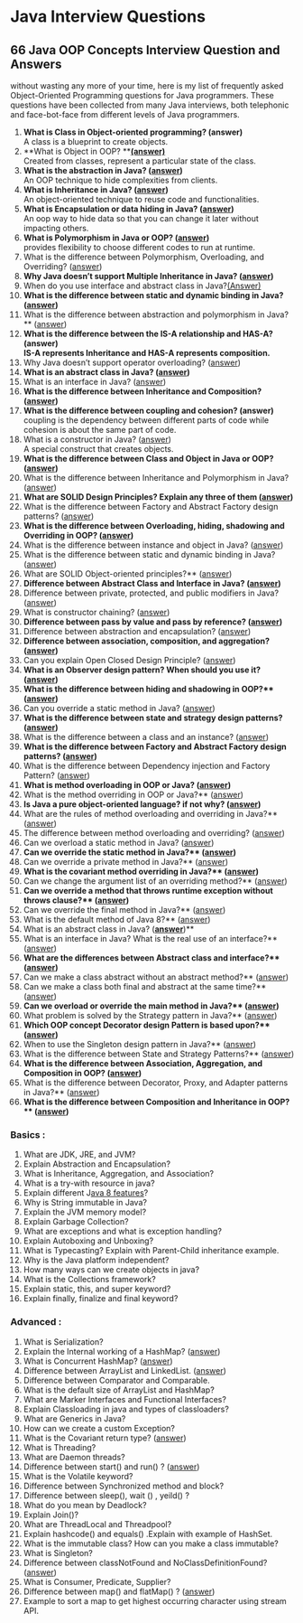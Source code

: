 # Java Interview Questions



## 66 Java OOP Concepts Interview Question and Answers <a href="27b5" id="27b5"></a>

without wasting any more of your time, here is my list of frequently asked Object-Oriented Programming questions for Java programmers. These questions have been collected from many Java interviews, both telephonic and face-bot-face from different levels of Java programmers.

1. **What is Class in Object-oriented programming? (answer)**\
   A class is a blueprint to create objects.
2. **What is Object in OOP? **[**(answer)**](https://javarevisited.blogspot.com/2012/12/what-is-object-in-java-or-oops-example.html)\
   Created from classes, represent a particular state of the class.
3. **What is the abstraction in Java? (**[**answer**](https://javarevisited.blogspot.com/2010/10/abstraction-in-java.html#axzz6oOeSmpNw)**)**\
   An OOP technique to hide complexities from clients.
4. **What is Inheritance in Java? (**[**answer**](http://www.java67.com/2012/08/what-is-inheritance-in-java-oops-programming-example.html)**)**\
   An object-oriented technique to reuse code and functionalities.
5. **What is Encapsulation or data hiding in Java? (**[**answer**](https://javarevisited.blogspot.com/2012/03/what-is-encapsulation-in-java-and-oops.html)**)**\
   An oop way to hide data so that you can change it later without impacting others.
6. **What is Polymorphism in Java or OOP? (**[**answer**](https://www.java67.com/2012/10/difference-between-polymorphism-overloading-overriding-java.html)**)**\
   provides flexibility to choose different codes to run at runtime.
7. What is the difference between Polymorphism, Overloading, and Overriding? ([answer](http://java67.blogspot.sg/2012/10/difference-between-polymorphism-overloading-overriding-java.html))
8. **Why Java doesn’t support Multiple Inheritance in Java? (**[**answer**](https://javarevisited.blogspot.com/2011/07/why-multiple-inheritances-are-not.html)**)**
9. When do you use interface and abstract class in Java?[(Answer)](https://www.java67.com/2014/06/why-abstract-class-is-important-in-java.html)
10. **What is the difference between static and dynamic binding in Java? (**[**answer**](http://www.java67.com/2016/08/difference-between-early-vs-late-binding-in-java.html)**)**
11. What is the difference between abstraction and polymorphism in Java?\*\* ([answer](http://java67.com/2015/05/difference-between-abstraction-and.html))
12. **What is the difference between the IS-A relationship and HAS-A? (answer)**\
    **IS-A represents Inheritance and HAS-A represents composition.**
13. Why Java doesn’t support operator overloading? ([answer](https://javarevisited.blogspot.com/2011/08/why-java-does-not-support-operator.html))
14. **What is an abstract class in Java? (**[**answer**](https://www.java67.com/2017/08/difference-between-abstract-class-and-interface-in-java8.html)**)**
15. What is an interface in Java? ([answer](https://javarevisited.blogspot.com/2012/04/10-points-on-interface-in-java-with.html))
16. **What is the difference between Inheritance and Composition? (**[**answer**](http://javarevisited.blogspot.sg/2013/06/why-favor-composition-over-inheritance-java-oops-design.html#axzz57Kv4wGXe)**)**
17. **What is the difference between coupling and cohesion? (answer)**\
    coupling is the dependency between different parts of code while cohesion is about the same part of code.
18. What is a constructor in Java? ([answer](https://javarevisited.blogspot.com/2012/12/what-is-constructor-in-java-example-chainning-overloading.html))\
    A special construct that creates objects.
19. **What is the difference between Class and Object in Java or OOP? (**[**answer**](http://www.java67.com/2014/08/what-is-difference-between-class-and-object-java-programming-oops.html)**)**
20. What is the difference between Inheritance and Polymorphism in Java? ([answer](https://javarevisited.blogspot.com/2020/04/difference-between-inheritance-and-Polymorphism-in-java-oop.html))
21. **What are SOLID Design Principles? Explain any three of them (**[**answer**](https://medium.com/javarevisited/10-oop-design-principles-you-can-learn-in-2020-f7370cccdd31)**)**
22. What is the difference between Factory and Abstract Factory design patterns? ([answer](http://javarevisited.blogspot.sg/2013/01/difference-between-factory-and-abstract-factory-design-pattern-java.html))
23. **What is the difference between Overloading, hiding, shadowing and Overriding in OOP? (**[**answer**](https://www.java67.com/2019/04/difference-between-overloading-overriding-hiding-shadowing-and-obscuring-in-java-oop.html)**)**
24. What is the difference between instance and object in Java? ([answer](https://draft.blogger.com/blog/post/edit/8712770457197348465/3501002046960146278#))
25. What is the difference between static and dynamic binding in Java? ([answer](https://www.java67.com/2014/11/difference-between-instance-and-object-in-java.html))
26. What are SOLID Object-oriented principles?\*\* ([answer](https://dev.to/javinpaul/top-10-object-oriented-design-principles-for-writing-clean-code-4pe1))
27. **Difference between Abstract Class and Interface in Java? (**[**answer**](https://javarevisited.blogspot.com/2013/05/difference-between-abstract-class-vs-interface-java-when-prefer-over-design-oops.html)**)**
28. Difference between private, protected, and public modifiers in Java? ([answer](https://javarevisited.blogspot.com/2012/10/difference-between-private-protected-public-package-access-java.html#axzz6j8KhisSX))
29. What is constructor chaining? ([answer](https://javarevisited.blogspot.com/2012/12/what-is-constructor-in-java-example-chainning-overloading.html))
30. **Difference between pass by value and pass by reference? (**[**answer**](https://javarevisited.blogspot.com/2012/12/does-java-pass-by-value-or-pass-by-reference.html)**)**
31. Difference between abstraction and encapsulation? ([answer](https://javarevisited.blogspot.com/2017/04/difference-between-abstraction-and-encapsulation-in-java-oop.html))
32. **Difference between association, composition, and aggregation? (**[**answer**](https://javarevisited.blogspot.com/2014/02/ifference-between-association-vs-composition-vs-aggregation.html#axzz6uGbTSBhL)**)**
33. Can you explain Open Closed Design Principle? ([answer](http://javarevisited.blogspot.sg/2015/07/strategy-design-pattern-and-open-closed-principle-java-example.html#axzz5CqPlkiLV))
34. **What is an Observer design pattern? When should you use it? (**[**answer**](http://javarevisited.blogspot.sg/2011/12/observer-design-pattern-java-example.html)**)**
35. **What is the difference between hiding and shadowing in OOP?\*\* (**[**answer**](https://www.java67.com/2019/04/difference-between-overloading-overriding-hiding-shadowing-and-obscuring-in-java-oop.html)**)**
36. Can you override a static method in Java? ([answer](https://www.java67.com/2012/08/can-we-override-static-method-in-java.html))
37. **What is the difference between state and strategy design patterns? (**[**answer**](http://javarevisited.blogspot.sg/2014/04/difference-between-state-and-strategy-design-pattern-java.html)**)**
38. What is the difference between a class and an instance? ([answer](https://www.java67.com/2014/11/difference-between-instance-and-object-in-java.html))
39. **What is the difference between Factory and Abstract Factory design patterns? (**[**answer**](http://javarevisited.blogspot.sg/2013/01/difference-between-factory-and-abstract-factory-design-pattern-java.html)**)**
40. What is the difference between Dependency injection and Factory Pattern? ([answer](https://javarevisited.blogspot.com/2015/06/difference-between-dependency-injection.html))
41. **What is method overloading in OOP or Java? (**[**answer**](http://java67.blogspot.sg/2012/08/what-is-method-overloading-in-java-example.html)**)**
42. What is the method overriding in OOP or Java?\*\* ([answer](http://java67.blogspot.sg/2012/08/what-is-method-overriding-in-java-example-tutorial.html))
43. **Is Java a pure object-oriented language? if not why? (**[**answer**](http://java67.blogspot.com/2014/03/is-java-pure-object-oriented-programming-language.html)**)**
44. What are the rules of method overloading and overriding in Java?\*\* ([answer](http://java67.blogspot.sg/2012/09/what-is-rules-of-overloading-and-overriding-in-java.html))
45. The difference between method overloading and overriding? ([answer](http://java67.blogspot.sg/2012/09/difference-between-overloading-vs-overriding-in-java.html))
46. Can we overload a static method in Java? ([answer](http://java67.blogspot.sg/2012/08/can-we-overload-static-method-in-java.html))
47. **Can we override the static method in Java?\*\* (**[**answer**](http://java67.blogspot.sg/2012/08/can-we-override-static-method-in-java.html)**)**
48. Can we override a private method in Java?\*\* ([answer](http://java67.blogspot.sg/2013/08/can-we-override-private-method-in-java-inner-class.html))
49. **What is the covariant method overriding in Java?\*\* (**[**answer**](http://javarevisited.blogspot.com/2014/03/covariant-method-overriding-of-java-5.html)**)**
50. Can we change the argument list of an overriding method?\*\* ([answer](http://javarevisited.blogspot.com/2011/08/what-is-polymorphism-in-java-example.html))
51. **Can we override a method that throws runtime exception without throws clause?\*\* (**[**answer**](http://javarevisited.blogspot.sg/2011/12/method-overloading-vs-method-overriding.html)**)**
52. Can we override the final method in Java?\*\* ([answer](http://javarevisited.blogspot.com/2013/12/when-to-make-method-final-in-java.html))
53. What is the default method of Java 8?\*\* ([answer](http://javarevisited.blogspot.com/2014/07/default-defender-or-extension-method-of-Java8-example-tutorial.html))
54. What is an abstract class in Java? ([**answer**](http://java67.blogspot.sg/2014/06/why-abstract-class-is-important-in-java.html))\*\*
55. What is an interface in Java? What is the real use of an interface?\*\* ([answer](http://java67.blogspot.sg/2014/02/what-is-actual-use-of-interface-in-java.html))
56. **What are the differences between Abstract class and interface?\*\* (**[**answer**](http://java67.blogspot.sg/2012/09/what-is-difference-between-interface-abstract-class-java.html)**)**
57. Can we make a class abstract without an abstract method?\*\* ([answer](http://javarevisited.blogspot.com/2013/04/10-abstract-class-and-interface-interview-question-java-answers.html))
58. Can we make a class both final and abstract at the same time?\*\* ([answer](http://javarevisited.blogspot.com/2011/12/final-variable-method-class-java.html))
59. **Can we overload or override the main method in Java?\*\* (**[**answer**](http://java67.blogspot.com/2015/06/can-you-overload-or-override-main-in-java.html)**)**
60. What problem is solved by the Strategy pattern in Java?\*\* ([answer](http://java67.blogspot.com/2014/12/strategy-pattern-in-java-with-sample.html))
61. **Which OOP concept Decorator design Pattern is based upon?\*\* (**[**answer**](http://java67.blogspot.com/2013/07/decorator-design-pattern-in-java-real-life-example-tutorial.html)**)**
62. When to use the Singleton design pattern in Java?\*\* ([answer](http://java67.blogspot.com/2012/08/what-is-singleton-pattern-in-java.html))
63. What is the difference between State and Strategy Patterns?\*\* ([answer](http://javarevisited.blogspot.com/2014/04/difference-between-state-and-strategy-design-pattern-java.html))
64. **What is the difference between Association, Aggregation, and Composition in OOP? (**[**answer**](http://javarevisited.blogspot.com/2014/02/ifference-between-association-vs-composition-vs-aggregation.html)**)**
65. What is the difference between Decorator, Proxy, and Adapter patterns in Java?\*\* ([answer](http://javarevisited.blogspot.com/2015/01/adapter-vs-decorator-vs-facade-vs-proxy-pattern-java.html))
66. **What is the difference between Composition and Inheritance in OOP?\*\* (**[**answer**](http://javarevisited.blogspot.sg/2015/06/difference-between-inheritance-and-Composition-in-Java-OOP.html)**)**



### Basics : <a href="2581" id="2581"></a>

1. What are JDK, JRE, and JVM?
2. Explain Abstraction and Encapsulation?
3. What is Inheritance, Aggregation, and Association?
4. What is a try-with resource in java?
5. Explain different J[ava 8 features](https://ds73306.medium.com/important-java-8-features-e52c8d8e8662)?
6. Why is String immutable in Java?
7. Explain the JVM memory model?
8. Explain Garbage Collection?
9. What are exceptions and what is exception handling?
10. Explain Autoboxing and Unboxing?
11. What is Typecasting? Explain with Parent-Child inheritance example.
12. Why is the Java platform independent?
13. How many ways can we create objects in java?
14. What is the Collections framework?
15. Explain static, this, and super keyword?
16. Explain finally, finalize and final keyword?

### Advanced : <a href="0cb6" id="0cb6"></a>

1. What is Serialization?
2. Explain the Internal working of a HashMap? ([answer](https://www.java67.com/2013/06/how-get-method-of-hashmap-or-hashtable-works-internally.html))
3. What is Concurrent HashMap? ([answer](https://javarevisited.blogspot.com/2020/09/10-examples-of-concurrenthashmap-in-java.html))
4. Difference between ArrayList and LinkedList. ([answer](https://www.java67.com/2012/12/difference-between-arraylist-vs-LinkedList-java.html))
5. Difference between Comparator and Comparable.
6. What is the default size of ArrayList and HashMap?
7. What are Marker Interfaces and Functional Interfaces?
8. Explain Classloading in java and types of classloaders?
9. What are Generics in Java?
10. How can we create a custom Exception?
11. What is the Covariant return type? ([answer](https://javarevisited.blogspot.com/2014/03/covariant-method-overriding-of-java-5.html))
12. What is Threading?
13. What are Daemon threads?
14. Difference between start() and run() ? ([answer](https://www.java67.com/2015/12/difference-between-thread-start-and-run-method-java.html))
15. What is the Volatile keyword?
16. Difference between Synchronized method and block?
17. Difference between sleep(), wait () , yeild() ?
18. What do you mean by Deadlock?
19. Explain Join()?
20. What are ThreadLocal and Threadpool?
21. Explain hashcode() and equals() .Explain with example of HashSet.
22. What is the immutable class? How can you make a class immutable?
23. What is Singleton?
24. Difference between classNotFound and NoClassDefinitionFound? ([answer](https://javarevisited.blogspot.com/2011/07/classnotfoundexception-vs.html#axzz6H3LuQtU5))
25. What is Consumer, Predicate, Supplier?
26. Difference between map() and flatMap() ? ([answer](https://javarevisited.blogspot.com/2016/03/difference-between-map-and-flatmap-in-java8.html))
27. Example to sort a map to get highest occurring character using stream API.
